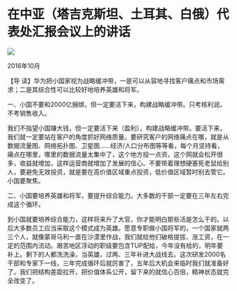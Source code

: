# 在中亚（塔吉克斯坦、土耳其、白俄）代表处汇报会议上的讲话
<img class="pv" src="https://api.visitor.plantree.me/visitor-badge/pv?namespace=plantree.me&key=renzhengfei-speeches/在中亚塔吉克斯坦土耳其白俄代表处汇报会议上的讲话.md">


2016年10月



【导  读】华为把小国家视为战略缓冲带，一是可以从容地寻找客户痛点和市场需求；二是其综合性可以比较好地培养英雄和将军。



一、小国不要和2000亿捆绑，但一定要活下来，构建战略缓冲带。只考核利润，不考销售收入。



我们不指望小国赚大钱，但一定要活下来（盈利），构建战略缓冲带。要活下来，我们就一定要站在客户的角度抓好网络质量。要研究客户的网络痛点在哪，就是从数据流量图、网络拓扑图、卫星图……经济/人口分布图等等看，每个月坚持看，痛点在哪里，哪里的数据流量太集中了，这个地方投一点资，这个网就会松开很多，收益就增加，这样运营商就增加了发展的信心。不要带着理想硬塞死老鼠给别人，要避免无效投资，就是要在高价值区域重点投资，低价值区域暂时别去管它。小国要聚焦。

二、小国要培养英雄和将军，要提升综合能力。大多数的干部一定要在三年左右完成这个循环。

到小国就要培养综合能力，这样将来升了大官，你才能明白那些活是怎么干的。以后大多数员工应当采取这个模式成为英雄。愿意专职做小国将军的，一个国家就两三个人，就像蒙哥马利一直在沙漠里作战，我们就给他们破格提拔、涨工资，在一定的范围内流动。艰苦地区浮动的职级要包含TUP配给，今年没有给的，明年要补上。剩下的人都洗洗澡，当英雄，过两、三年补进大战线去。这次研发2000名干部和专家下一线，三年完成循环后就厉害了，五年后大机会来临时我们就准备好了。我们把结构差距拉开，把价值体系公开，留下来的就信心百倍，精神状态就完全改变了。
